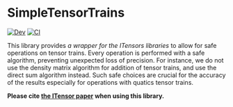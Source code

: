 # SimpleTensorTrains

[![Dev](https://img.shields.io/badge/docs-dev-blue.svg)](https://tensor4all.github.io/SimpleTensorTrains.jl/dev)
[![CI](https://github.com/tensor4all/SimpleTensorTrains.jl/actions/workflows/CI.yml/badge.svg)](https://github.com/tensor4all/SimpleTensorTrains.jl/actions/workflows/CI.yml)


This library provides *a wrapper for the ITensors libraries* to allow for safe operations on tensor trains.
Every operation is performed with a safe algorithm, preventing unexpected loss of precision.
For instance, we do not use the density matrix algorithm for addition of tensor trains, and use the direct sum algorithm instead.
Such safe choices are crucial for the accuracy of the results especially for operations with quatics tensor trains.

**Please cite [the ITensor paper](https://itensor.org/citing/) when using this library.**